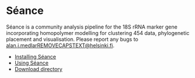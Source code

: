 # Séance

Séance is a community analysis pipeline for the 18S rRNA marker gene incorporating homopolymer modelling for clustering 454 data, phylogenetic placement and visualisation. Please report any bugs to alan.j.medlarREMOVECAPSTEXT@helsinki.fi.

*   [Installing Séance](docs/installing-seance.md)
*   [Using Séance](docs/using-seance.md)
*   [Download directory](files/)
